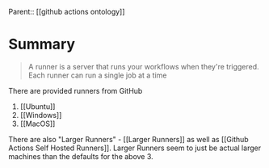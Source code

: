 Parent:: [[github actions ontology]]

# Summary
> A runner is a server that runs your workflows when they're triggered. Each runner can run a single job at a time

There are provided runners from GitHub
1. [[Ubuntu]]
2. [[Windows]]
3. [[MacOS]]

There are also "Larger Runners" - [[Larger Runners]] as well as [[Github Actions Self Hosted Runners]]. Larger Runners seem to just be actual larger machines than the defaults for the above 3.